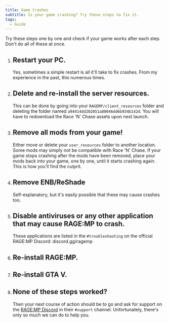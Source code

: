 ```yaml
---
title: Game Crashes
subtitle: Is your game crashing? Try these steps to fix it.
tags:
  - Guide
---
```


Try these steps one by one and check if your game works after each step. Don't do all of these at once.

1. ## Restart your PC.

   Yes, sometimes a simple restart is all it'll take to fix crashes. From my experience in the past, this numerous times.

1. ## Delete and re-install the server resources.

   This can be done by going into your `RAGEMP/client_resources` folder and deleting the folder named `a94414dd202051a80046dd6b934b142d`. You will have to redownload the Race 'N' Chase assets upon next launch.

1. ## Remove all mods from your game!

   Either move or delete your `user_resources` folder to another location. Some mods may simply not be compatible with Race 'N' Chase. If your game stops crashing after the mods have been removed, place your mods back into your game, one by one, until it starts crashing again. This is how you'll find the culprit.

1. ## Remove ENB/ReShade

   Self-explanatory, but it's easily possible that these may cause crashes too.

1. ## Disable antiviruses or any other application that may cause RAGE:MP to crash.

   These applications are listed in the `#troubleshooting` on the official RAGE:MP Discord: discord.gg/ragemp

1. ## Re-install RAGE:MP.

1. ## Re-install GTA V.

1. ## None of these steps worked?
   Then your next course of action should be to go and ask for support on the [RAGE:MP Discord](https://discord.gg/ragemp) in their `#support` channel. Unfortunately, there's only so much we can do to help you.
